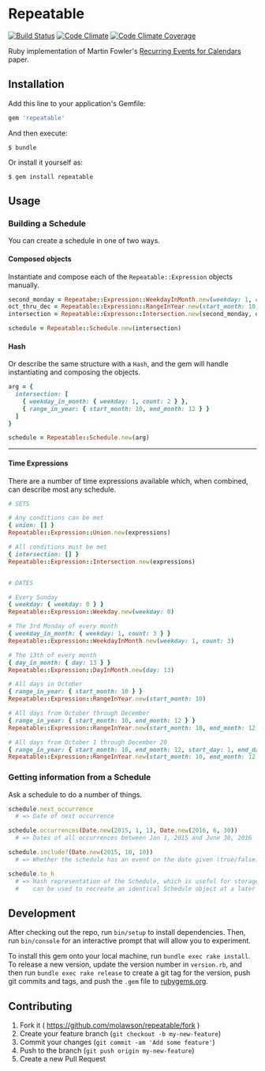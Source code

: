 # Repeatable

[![Build Status](https://img.shields.io/travis/molawson/repeatable.svg)](https://travis-ci.org/molawson/repeatable)
[![Code Climate](https://img.shields.io/codeclimate/github/molawson/repeatable.svg)](https://codeclimate.com/github/molawson/repeatable)
[![Code Climate Coverage](https://img.shields.io/codeclimate/coverage/github/molawson/repeatable.svg)](https://codeclimate.com/github/molawson/repeatable)

Ruby implementation of Martin Fowler's [Recurring Events for Calendars](http://martinfowler.com/apsupp/recurring.pdf) paper.

## Installation

Add this line to your application's Gemfile:

```ruby
gem 'repeatable'
```

And then execute:

    $ bundle

Or install it yourself as:

    $ gem install repeatable

## Usage

### Building a Schedule

You can create a schedule in one of two ways.

#### Composed objects

Instantiate and compose each of the `Repeatable::Expression` objects manually.

```ruby
second_monday = Repeatabe::Expression::WeekdayInMonth.new(weekday: 1, count: 2)
oct_thru_dec = Repeatable::Expression::RangeInYear.new(start_month: 10, end_month: 12)
intersection = Repeatable::Expresson::Intersection.new(second_monday, oct_thru_dec)

schedule = Repeatable::Schedule.new(intersection)
```


#### Hash

Or describe the same structure with a `Hash`, and the gem will handle instantiating and composing the objects.

```ruby
arg = {
  intersection: [
    { weekday_in_month: { weekday: 1, count: 2 } },
    { range_in_year: { start_month: 10, end_month: 12 } }
  ]
}

schedule = Repeatable::Schedule.new(arg)
```

- - -

#### Time Expressions

There are a number of time expressions available which, when combined, can describe most any schedule.

```ruby
# SETS

# Any conditions can be met
{ union: [] }
Repeatable::Expression::Union.new(expressions)

# All conditions must be met
{ intersection: [] }
Repeatable::Expression::Intersection.new(expressions)


# DATES

# Every Sunday
{ weekday: { weekday: 0 } }
Repeatable::Expression::Weekday.new(weekday: 0)

# The 3rd Monday of every month
{ weekday_in_month: { weekday: 1, count: 3 } }
Repeatable::Expression::WeekdayInMonth.new(weekday: 1, count: 3)

# The 13th of every month
{ day_in_month: { day: 13 } }
Repeatable::Expression::DayInMonth.new(day: 13)

# All days in October
{ range_in_year: { start_month: 10 } }
Repeatable::Expression::RangeInYear.new(start_month: 10)

# All days from October through December
{ range_in_year: { start_month: 10, end_month: 12 } }
Repeatable::Expression::RangeInYear.new(start_month: 10, end_month: 12)

# All days from October 1 through December 20
{ range_in_year: { start_month: 10, end_month: 12, start_day: 1, end_day: 20 } }
Repeatable::Expression::RangeInYear.new(start_month: 10, end_month: 12, start_day: 1, end_day: 20)
```

### Getting information from a Schedule

Ask a schedule to do a number of things.

```ruby
schedule.next_occurrence
  # => Date of next occurrence

schedule.occurrences(Date.new(2015, 1, 1), Date.new(2016, 6, 30))
  # => Dates of all occurrences between Jan 1, 2015 and June 30, 2016

schedule.include?(Date.new(2015, 10, 10))
  # => Whether the schedule has an event on the date given (true/false)

schedule.to_h
  # => Hash representation of the Schedule, which is useful for storage and
  #    can be used to recreate an identical Schedule object at a later time
```

## Development

After checking out the repo, run `bin/setup` to install dependencies. Then, run `bin/console` for an interactive prompt that will allow you to experiment.

To install this gem onto your local machine, run `bundle exec rake install`. To release a new version, update the version number in `version.rb`, and then run `bundle exec rake release` to create a git tag for the version, push git commits and tags, and push the `.gem` file to [rubygems.org](https://rubygems.org).

## Contributing

1. Fork it ( https://github.com/molawson/repeatable/fork )
2. Create your feature branch (`git checkout -b my-new-feature`)
3. Commit your changes (`git commit -am 'Add some feature'`)
4. Push to the branch (`git push origin my-new-feature`)
5. Create a new Pull Request
